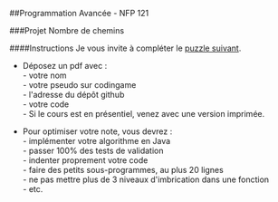 ##Programmation Avancée - NFP 121

###Projet Nombre de chemins 

####Instructions
Je vous invite à compléter le <a href="https://www.codingame.com/ide/puzzle/number-of-paths-between-2-points">puzzle suivant</a>.

* Déposez un pdf avec :
<br> - votre nom
<br> -  votre pseudo sur codingame
<br> - l'adresse du dépôt github
<br> -  votre code
<br> - Si le cours est en présentiel, venez avec une version imprimée.

* Pour optimiser votre note, vous devrez : 
<br> - implémenter votre algorithme en Java
<br> -  passer 100% des tests de validation
<br> -  indenter proprement votre code
<br> - faire des petits sous-programmes, au plus 20 lignes
<br> - ne pas mettre plus de 3 niveaux d'imbrication dans une fonction
<br> - etc.